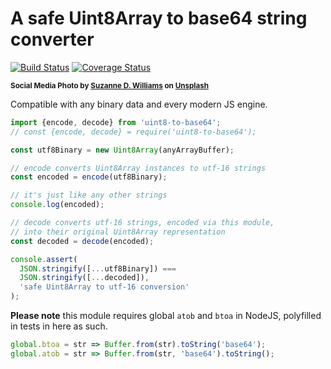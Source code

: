 # A safe Uint8Array to base64 string converter

[![Build Status](https://travis-ci.com/WebReflection/uint8-to-base64.svg?branch=master)](https://travis-ci.com/WebReflection/uint8-to-base64) [![Coverage Status](https://coveralls.io/repos/github/WebReflection/uint8-to-base64/badge.svg?branch=master)](https://coveralls.io/github/WebReflection/uint8-to-base64?branch=master)

<sup>**Social Media Photo by [Suzanne D. Williams](https://unsplash.com/@scw1217) on [Unsplash](https://unsplash.com/)**</sup>

Compatible with any binary data and every modern JS engine.

```js
import {encode, decode} from 'uint8-to-base64';
// const {encode, decode} = require('uint8-to-base64');

const utf8Binary = new Uint8Array(anyArrayBuffer);

// encode converts Uint8Array instances to utf-16 strings
const encoded = encode(utf8Binary);

// it's just like any other strings
console.log(encoded);

// decode converts utf-16 strings, encoded via this module,
// into their original Uint8Array representation
const decoded = decode(encoded);

console.assert(
  JSON.stringify([...utf8Binary]) ===
  JSON.stringify([...decoded]),
  'safe Uint8Array to utf-16 conversion'
);
```

**Please note** this module requires global `atob` and `btoa` in NodeJS, polyfilled in tests in here as such.

```js
global.btoa = str => Buffer.from(str).toString('base64');
global.atob = str => Buffer.from(str, 'base64').toString();
```
